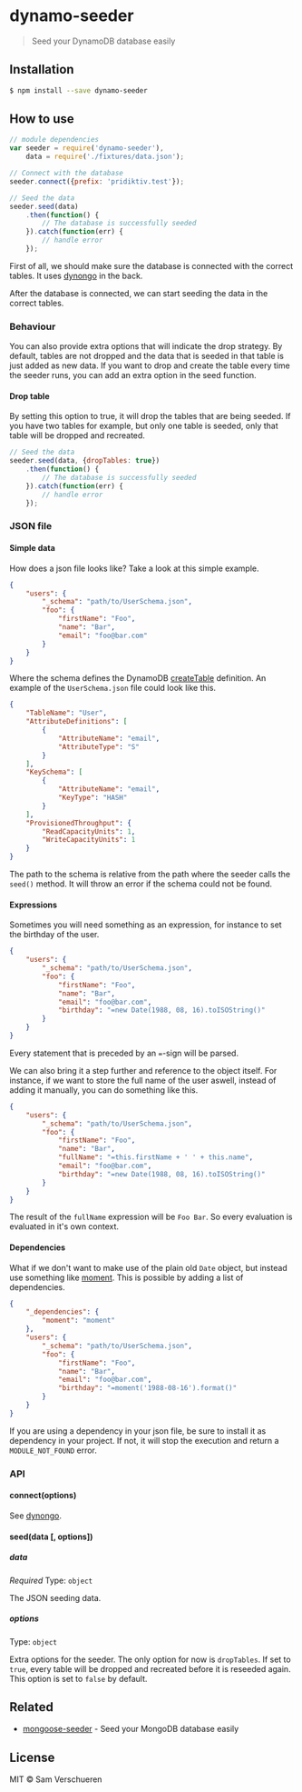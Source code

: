 # dynamo-seeder

> Seed your DynamoDB database easily

## Installation

```bash
$ npm install --save dynamo-seeder
```

## How to use

```javascript
// module dependencies
var seeder = require('dynamo-seeder'),
    data = require('./fixtures/data.json');

// Connect with the database
seeder.connect({prefix: 'pridiktiv.test'});

// Seed the data
seeder.seed(data)
    .then(function() {
        // The database is successfully seeded
    }).catch(function(err) {
        // handle error
    });
```

First of all, we should make sure the database is connected with the correct tables. It uses [dynongo](https://github.com/samverschueren/dynongo) in the back.

After the database is connected, we can start seeding the data in the correct tables.

### Behaviour

You can also provide extra options that will indicate the drop strategy. By default, tables are not dropped and the data that is seeded in that table is just added
as new data. If you want to drop and create the table every time the seeder runs, you can add an extra option in the seed function.

#### Drop table

By setting this option to true, it will drop the tables that are being seeded. If you have two tables for example, but only one table is seeded,
only that table will be dropped and recreated.

```javascript
// Seed the data
seeder.seed(data, {dropTables: true})
    .then(function() {
        // The database is successfully seeded
    }).catch(function(err) {
        // handle error
    });
```

### JSON file

#### Simple data

How does a json file looks like? Take a look at this simple example.

```json
{
    "users": {
        "_schema": "path/to/UserSchema.json",
        "foo": {
            "firstName": "Foo",
            "name": "Bar",
            "email": "foo@bar.com"
        }
    }
}
```

Where the schema defines the DynamoDB [createTable](http://docs.aws.amazon.com/AWSJavaScriptSDK/latest/AWS/DynamoDB.html#createTable-property)
definition. An example of the `UserSchema.json` file could look like this.

```json
{
    "TableName": "User",
    "AttributeDefinitions": [
        {
            "AttributeName": "email",
            "AttributeType": "S"
        }
    ],
    "KeySchema": [
        {
            "AttributeName": "email",
            "KeyType": "HASH"
        }
    ],
    "ProvisionedThroughput": {
        "ReadCapacityUnits": 1,
        "WriteCapacityUnits": 1
    }
}
```

The path to the schema is relative from the path where the seeder calls the `seed()` method. It will throw an error if
the schema could not be found.

#### Expressions

Sometimes you will need something as an expression, for instance to set the birthday of the user.

```json
{
    "users": {
        "_schema": "path/to/UserSchema.json",
        "foo": {
            "firstName": "Foo",
            "name": "Bar",
            "email": "foo@bar.com",
            "birthday": "=new Date(1988, 08, 16).toISOString()"
        }
    }
}
```

Every statement that is preceded by an `=`-sign will be parsed.

We can also bring it a step further and reference to the object itself. For instance, if we want to store
the full name of the user aswell, instead of adding it manually, you can do something like this.

```json
{
    "users": {
        "_schema": "path/to/UserSchema.json",
        "foo": {
            "firstName": "Foo",
            "name": "Bar",
            "fullName": "=this.firstName + ' ' + this.name",
            "email": "foo@bar.com",
            "birthday": "=new Date(1988, 08, 16).toISOString()"
        }
    }
}
```

The result of the `fullName` expression will be `Foo Bar`. So every evaluation is evaluated in it's own context.

#### Dependencies

What if we don't want to make use of the plain old `Date` object, but instead use something like [moment](http://momentjs.com/).
This is possible by adding a list of dependencies.

```json
{
    "_dependencies": {
        "moment": "moment"
    },
    "users": {
        "_schema": "path/to/UserSchema.json",
        "foo": {
            "firstName": "Foo",
            "name": "Bar",
            "email": "foo@bar.com",
            "birthday": "=moment('1988-08-16').format()"
        }
    }
}
```

If you are using a dependency in your json file, be sure to install it as dependency in your project. If not,
it will stop the execution and return a `MODULE_NOT_FOUND` error.

### API

#### connect(options)

See [dynongo](https://github.com/samverschueren/dynongo#connect).

#### seed(data [, options])

##### data

*Required*
Type: `object`

The JSON seeding data.

##### options

Type: `object`

Extra options for the seeder. The only option for now is `dropTables`. If set to `true`, every table will be dropped
and recreated before it is reseeded again. This option is set to `false` by default.

## Related

- [mongoose-seeder](https://github.com/samverschueren/mongoose-seeder) - Seed your MongoDB database easily

## License

MIT © Sam Verschueren
